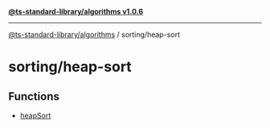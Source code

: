 [**@ts-standard-library/algorithms v1.0.6**](../../README.md)

***

[@ts-standard-library/algorithms](../../modules.md) / sorting/heap-sort

# sorting/heap-sort

## Functions

- [heapSort](functions/heapSort.md)
